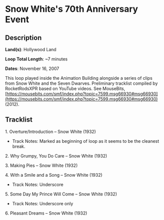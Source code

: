 # Snow White's 70th Anniversary Event

## Description

**Land(s)**: Hollywood Land

**Loop Total Length**: ~7 minutes

**Dates**: November 16, 2007

This loop played inside the Animation Building alongside a series of clips from Snow White and the Seven Dwarves. Preliminary tracklist compiled by RocketRodsXPR based on YouTube videos. See MouseBits, [https://mousebits.com/smf/index.php?topic=7599.msg66930#msg66930](https://mousebits.com/smf/index.php?topic=7599.msg66930#msg66930) (2012).

## Tracklist

1\. Overture/Introduction – Snow White (1932)

- Track Notes: Marked as beginning of loop as it seems to be the cleanest break.

2\. Why Grumpy, You Do Care – Snow White (1932)



3\. Making Pies – Snow White (1932)



4\. With a Smile and a Song – Snow White (1932)

- Track Notes: Underscore

5\. Some Day My Prince Will Come – Snow White (1932)

- Track Notes: Underscore only

6\. Pleasant Dreams – Snow White (1932)


